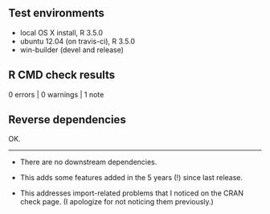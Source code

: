 ## Test environments
* local OS X install, R 3.5.0
* ubuntu 12.04 (on travis-ci), R 3.5.0
* win-builder (devel and release)

## R CMD check results

0 errors | 0 warnings | 1 note

## Reverse dependencies

OK.

---

* There are no downstream dependencies.

* This adds some features added in the 5 years (!) since last release.

* This addresses import-related problems that I noticed on the CRAN check page. (I apologize for not noticing them previously.)